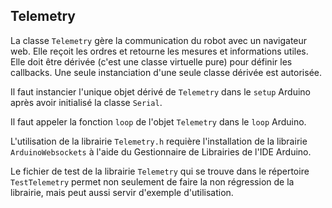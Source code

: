 ﻿## Telemetry

La classe `Telemetry` gère la communication du robot avec un navigateur web. Elle reçoit les ordres et retourne les mesures et informations utiles. Elle doit être dérivée (c'est une classe virtuelle pure) pour définir les callbacks. Une seule instanciation d'une seule classe dérivée est autorisée.

Il faut instancier l'unique objet dérivé de `Telemetry` dans le `setup` Arduino après avoir initialisé la classe `Serial`.

Il faut appeler la fonction `loop` de l'objet `Telemetry` dans le `loop` Arduino.

L'utilisation de la librairie `Telemetry.h` requière l'installation de la librairie `ArduinoWebsockets` à l'aide du Gestionnaire de Librairies de l'IDE Arduino.

Le fichier de test de la librairie `Telemetry` qui se trouve dans le répertoire `TestTelemetry` permet non seulement de faire la non régression de la librairie, mais peut aussi servir d'exemple d'utilisation.
